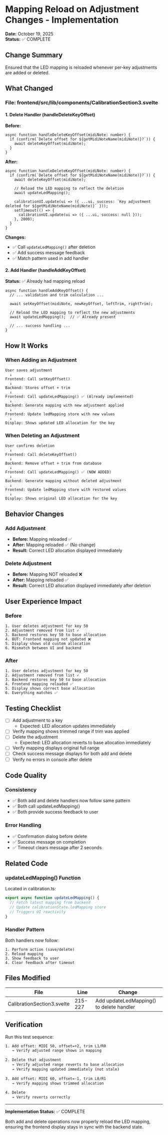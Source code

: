 # Mapping Reload on Adjustment Changes - Implementation

**Date:** October 19, 2025  
**Status:** ✅ COMPLETE

## Change Summary

Ensured that the LED mapping is reloaded whenever per-key adjustments are added or deleted.

## What Changed

### File: frontend/src/lib/components/CalibrationSection3.svelte

#### 1. Delete Handler (handleDeleteKeyOffset)
**Before:**
```svelte
async function handleDeleteKeyOffset(midiNote: number) {
  if (confirm(`Delete offset for ${getMidiNoteName(midiNote)}?`)) {
    await deleteKeyOffset(midiNote);
  }
}
```

**After:**
```svelte
async function handleDeleteKeyOffset(midiNote: number) {
  if (confirm(`Delete offset for ${getMidiNoteName(midiNote)}?`)) {
    await deleteKeyOffset(midiNote);
    
    // Reload the LED mapping to reflect the deletion
    await updateLedMapping();
    
    calibrationUI.update(ui => ({ ...ui, success: `Key adjustment deleted for ${getMidiNoteName(midiNote)}` }));
    setTimeout(() => {
      calibrationUI.update(ui => ({ ...ui, success: null }));
    }, 2000);
  }
}
```

**Changes:**
- ✅ Call `updateLedMapping()` after deletion
- ✅ Add success message feedback
- ✅ Match pattern used in add handler

#### 2. Add Handler (handleAddKeyOffset)
**Status:** ✅ Already had mapping reload

```svelte
async function handleAddKeyOffset() {
  // ... validation and trim calculation ...
  
  await setKeyOffset(midiNote, newKeyOffset, leftTrim, rightTrim);
  
  // Reload the LED mapping to reflect the new adjustments
  await updateLedMapping();  // ✅ Already present
  
  // ... success handling ...
}
```

## How It Works

### When Adding an Adjustment
```
User saves adjustment
  ↓
Frontend: Call setKeyOffset()
  ↓
Backend: Stores offset + trim
  ↓
Frontend: Call updateLedMapping() ✅ (Already implemented)
  ↓
Backend: Generate mapping with new adjustment applied
  ↓
Frontend: Update ledMapping store with new values
  ↓
Display: Shows updated LED allocation for the key
```

### When Deleting an Adjustment
```
User confirms deletion
  ↓
Frontend: Call deleteKeyOffset()
  ↓
Backend: Remove offset + trim from database
  ↓
Frontend: Call updateLedMapping() ✅ (NOW ADDED)
  ↓
Backend: Generate mapping without deleted adjustment
  ↓
Frontend: Update ledMapping store with restored values
  ↓
Display: Shows original LED allocation for the key
```

## Behavior Changes

### Add Adjustment
- **Before:** Mapping reloaded ✅
- **After:** Mapping reloaded ✅ (No change)
- **Result:** Correct LED allocation displayed immediately

### Delete Adjustment
- **Before:** Mapping NOT reloaded ❌
- **After:** Mapping reloaded ✅
- **Result:** Correct LED allocation displayed immediately after deletion

## User Experience Impact

### Before
```
1. User deletes adjustment for key 50
2. Adjustment removed from list ✓
3. Backend restores key 50 to base allocation
4. BUT: Frontend mapping not updated ❌
5. Display shows old custom allocation
6. Mismatch between UI and backend
```

### After
```
1. User deletes adjustment for key 50
2. Adjustment removed from list ✓
3. Backend restores key 50 to base allocation
4. Frontend mapping reloaded ✅
5. Display shows correct base allocation
6. Everything matches ✅
```

## Testing Checklist

- [ ] Add adjustment to a key
  - Expected: LED allocation updates immediately
- [ ] Verify mapping shows trimmed range if trim was applied
- [ ] Delete the adjustment
  - Expected: LED allocation reverts to base allocation immediately
- [ ] Verify mapping displays original full range
- [ ] Check success message displays for both add and delete
- [ ] Verify no errors in console after delete

## Code Quality

### Consistency
- ✅ Both add and delete handlers now follow same pattern
- ✅ Both call updateLedMapping()
- ✅ Both provide success feedback to user

### Error Handling
- ✅ Confirmation dialog before delete
- ✅ Success message on completion
- ✅ Timeout clears message after 2 seconds

## Related Code

### updateLedMapping() Function
Located in calibration.ts:
```typescript
export async function updateLedMapping() {
  // Fetch latest mapping from backend
  // Update calibrationState.ledMapping store
  // Triggers UI reactivity
}
```

### Handler Pattern
Both handlers now follow:
```
1. Perform action (save/delete)
2. Reload mapping
3. Show feedback to user
4. Clear feedback after timeout
```

## Files Modified

| File | Line | Change |
|------|------|--------|
| CalibrationSection3.svelte | 215-227 | Add updateLedMapping() to delete handler |

## Verification

Run this test sequence:
```bash
1. Add offset: MIDI 50, offset=+2, trim L1/R0
   → Verify adjusted range shows in mapping
   
2. Delete that adjustment
   → Verify adjusted range reverts to base allocation
   → Verify mapping updated immediately (not stale)
   
3. Add offset: MIDI 60, offset=-1, trim L0/R1
   → Verify mapping shows trimmed allocation
   
4. Delete
   → Verify reverts correctly
```

---

**Implementation Status:** ✅ COMPLETE

Both add and delete operations now properly reload the LED mapping, ensuring the frontend display stays in sync with the backend state.
